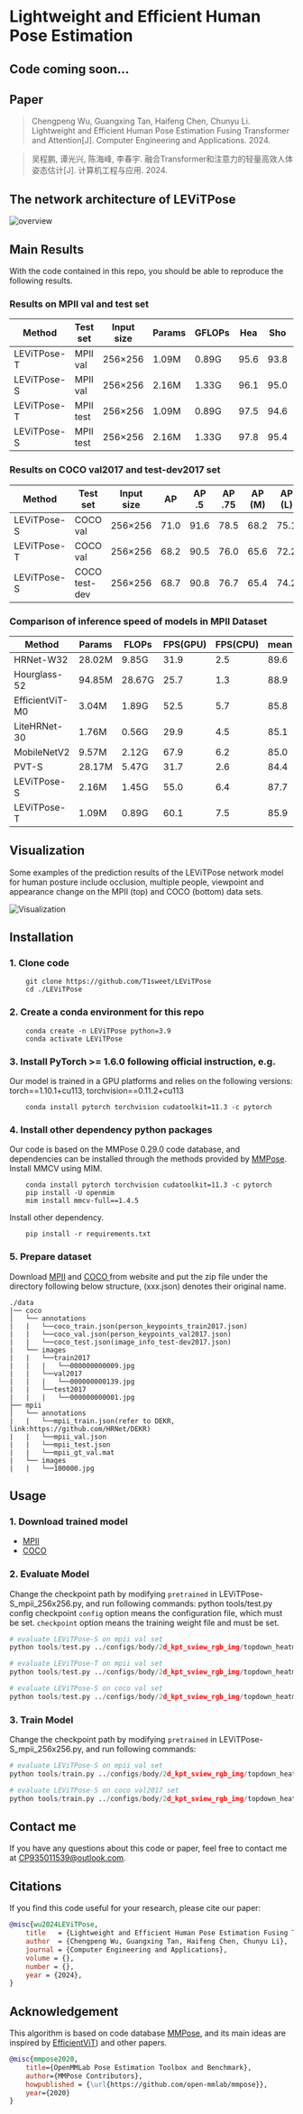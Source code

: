 # Lightweight and Efficient Human Pose Estimation

## Code coming soon...

## Paper
> Chengpeng Wu, Guangxing Tan, Haifeng Chen, Chunyu Li. Lightweight and Efficient Human Pose Estimation Fusing Transformer and Attention[J]. Computer Engineering and Applications. 2024.

> 吴程鹏, 谭光兴, 陈海峰, 李春宇. 融合Transformer和注意力的轻量高效人体姿态估计[J]. 计算机工程与应用. 2024.

## The network architecture of LEViTPose

![overview](img/NetworkGraph.jpg)

## Main Results
With the code contained in this repo, you should be able to reproduce the following results. 
### Results on MPII val and test set
|   Method      |   Test set    | Input size |Params |GFLOPs | Hea| Sho| Elb| Wri |Hip| Kne |Ank |mean|
|---------------|---------------|------------|-------|-------|----|----|----|-----|----|-----|----|-----|
| LEViTPose-T   | MPII val      |  256×256   | 1.09M | 0.89G | 95.6	|93.8 |86.3	|79.9 |86.3	|79.9 |74.5	|85.9|
| LEViTPose-S   | MPII val      |  256×256   | 2.16M | 1.33G | 96.1	|95.0 |87.9	|81.9 |87.8	|82.6 |77.7	|87.7|
| LEViTPose-T   | MPII test     |  256×256   | 1.09M | 0.89G | 97.5	|94.6 |88.2	|82.1 |88.0	|82.2 |76.7	|87.6|
| LEViTPose-S   | MPII test     |  256×256   | 2.16M | 1.33G | 97.8	|95.4 |89.6	|84.1 |89.1	|84.0 |79.8	|89.0|

### Results on COCO val2017 and test-dev2017 set
| Method     | Test set      | Input size |  AP | AP .5|AP .75|AP (M)|AP (L)| AR   |
|------------|---------------|------------|-----|------|------|------|------|------| 
| LEViTPose-S| COCO val      | 256×256    | 71.0| 91.6 | 78.5 |	68.2 | 75.1 | 74.1|
| LEViTPose-T| COCO val      | 256×256    | 68.2 | 90.5 | 76.0 | 65.6 | 72.2| 71.5|
| LEViTPose-S| COCO test-dev | 256×256    | 68.7| 90.8 | 76.7 |	65.4 | 74.2 | 74.4|

### Comparison of inference speed of models in MPII Dataset 
| Method          | Params | FLOPs  | FPS(GPU) | FPS(CPU) | mean |
|-----------------|--------|--------|----------|----------|------|
| HRNet-W32       | 28.02M | 9.85G  |   31.9   |    2.5   | 89.6 | 
| Hourglass-52    | 94.85M | 28.67G |   25.7   |    1.3   | 88.9 | 
| EfficientViT-M0 | 3.04M  | 1.89G  |   52.5   |    5.7   | 85.8 | 
| LiteHRNet-30    | 1.76M  | 0.56G  |   29.9   |    4.5   | 85.1 | 
| MobileNetV2     | 9.57M  | 2.12G  |   67.9   |    6.2   | 85.0 | 
| PVT-S           | 28.17M | 5.47G  |   31.7   |    2.6   | 84.4 | 
| LEViTPose-S     | 2.16M  | 1.45G  |   55.0   |    6.4   | 87.7 | 
| LEViTPose-T     | 1.09M  | 0.89G  |   60.1   |    7.5   | 85.9 | 

## Visualization
Some examples of the prediction results of the LEViTPose network model for
human posture include occlusion, multiple people, viewpoint and appearance change on the MPII (top) and COCO (bottom) data sets.

![Visualization](./img/Visualization.jpg)


## Installation

### 1. Clone code
```shell
    git clone https://github.com/T1sweet/LEViTPose
    cd ./LEViTPose
```

### 2. Create a conda environment for this repo
```shell
    conda create -n LEViTPose python=3.9
    conda activate LEViTPose
```

### 3. Install PyTorch >= 1.6.0 following official instruction, e.g.
Our model is trained in a GPU platforms and relies on the following versions: 
torch==1.10.1+cu113, torchvision==0.11.2+cu113
```shell
    conda install pytorch torchvision cudatoolkit=11.3 -c pytorch
```

### 4. Install other dependency python packages
Our code is based on the MMPose 0.29.0 code database, and dependencies can be installed through the methods provided by [MMPose](https://github.com/open-mmlab/mmpose/blob/v0.29.0/docs/en/install.md). 
Install MMCV using MIM.
```shell
    conda install pytorch torchvision cudatoolkit=11.3 -c pytorch
    pip install -U openmim
    mim install mmcv-full==1.4.5
```
Install other dependency.
```shell
    pip install -r requirements.txt
```

### 5. Prepare dataset
Download [MPII](http://human-pose.mpi-inf.mpg.de/#download) and [COCO ](https://cocodataset.org/#home) from website and put the zip file under the directory following below structure, (xxx.json) denotes their original name.

```
./data
|── coco
│   └── annotations
|   |   └──coco_train.json(person_keypoints_train2017.json)
|   |   └──coco_val.json(person_keypoints_val2017.json)
|   |   └──coco_test.json(image_info_test-dev2017.json)
|   └── images
|   |   └──train2017
|   |   |   └──000000000009.jpg
|   |   └──val2017
|   |   |   └──000000000139.jpg
|   |   └──test2017
|   |   |   └──000000000001.jpg
├── mpii
│   └── annotations
|   |   └──mpii_train.json(refer to DEKR, link:https://github.com/HRNet/DEKR)
|   |   └──mpii_val.json
|   |   └──mpii_test.json
|   |   └──mpii_gt_val.mat
|   └── images
|   |   └──100000.jpg
```
## Usage

### 1. Download trained model
* [MPII](https://1drv.ms/u/s!AhpKYLhXKpH7gv8RepyMU_iU5uhxhg?e=ygs4Me)
* [COCO](https://1drv.ms/u/s!AhpKYLhXKpH7gv8RepyMU_iU5uhxhg?e=ygs4Me)


### 2. Evaluate Model
Change the checkpoint path by modifying `pretrained` in LEViTPose-S_mpii_256x256.py, and run following commands:
python tools/test.py config checkpoint
`config` option means the configuration file, which must be set.
`checkpoint` option means the training weight file and must be set.

```python
# evaluate LEViTPose-S on mpii val set
python tools/test.py ../configs/body/2d_kpt_sview_rgb_img/topdown_heatmap/LEViTPose-S_mpii_256x256.py /work_dir/LEViTPose/LEViTPose-S.pth

# evaluate LEViTPose-T on mpii val set
python tools/test.py ../configs/body/2d_kpt_sview_rgb_img/topdown_heatmap/LEViTPose-T_mpii_256x256.py /work_dir/LEViTPose/LEViTPose-T.pth

# evaluate LEViTPose-S on coco val set
python tools/test.py ../configs/body/2d_kpt_sview_rgb_img/topdown_heatmap/LEViTPose-S_coco_256x256.py /work_dir/LEViTPose/LEViTPose-S_coco.pth

```

### 3. Train Model
Change the checkpoint path by modifying `pretrained` in LEViTPose-S_mpii_256x256.py, and run following commands:
```python
# evaluate LEViTPose-S on mpii val set
python tools/train.py ../configs/body/2d_kpt_sview_rgb_img/topdown_heatmap/LEViTPose-S_mpii_256x256.py

# evaluate LEViTPose-S on coco val2017 set
python tools/train.py ../configs/body/2d_kpt_sview_rgb_img/topdown_heatmap/LEViTPose-S_coco_256x256.py
```

## Contact me
If you have any questions about this code or paper, feel free to contact me at
CP935011539@outlook.com.


## Citations
If you find this code useful for your research, please cite our paper:

```bibtex
@misc{wu2024LEViTPose,
    title   = {Lightweight and Efficient Human Pose Estimation Fusing Transformer and Attention},
    author  = {Chengpeng Wu, Guangxing Tan, Haifeng Chen, Chunyu Li},
    journal = {Computer Engineering and Applications},
    volume = {},
    number = {},
    year = {2024},
}
```


## Acknowledgement
This algorithm is based on code database [MMPose](https://github.com/open-mmlab/mmpose/tree/v0.29.0), and its main ideas are inspired by [EfficientViT](https://openaccess.thecvf.com/content/CVPR2023/papers/Liu_EfficientViT_Memory_Efficient_Vision_Transformer_With_Cascaded_Group_Attention_CVPR_2023_paper.pdf)) and other papers.

```bibtex
@misc{mmpose2020,
    title={OpenMMLab Pose Estimation Toolbox and Benchmark},
    author={MMPose Contributors},
    howpublished = {\url{https://github.com/open-mmlab/mmpose}},
    year={2020}
}
```
